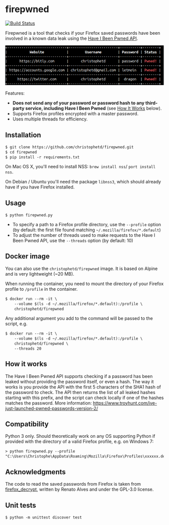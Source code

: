 # firepwned

[![Build Status](https://travis-ci.org/christophetd/firepwned.svg?branch=master)](https://travis-ci.org/christophetd/firepwned)

Firepwned is a tool that checks if your Firefox saved passwords have been involved in a known data leak using the [Have I Been Pwned API](https://haveibeenpwned.com/Passwords).

<p align="center">
  <img src="./screenshot.png" />
</p>

Features:
- **Does not send any of your password or password hash to any third-party service, including Have I Been Pwned** (see [How It Works](#how-it-works) below).
- Supports Firefox profiles encrypted with a master password.
- Uses multiple threads for efficiency.

## Installation

```
$ git clone https://github.com/christophetd/firepwned.git
$ cd firepwned
$ pip install -r requirements.txt
```

On Mac OS X, you'll need to install NSS: `brew install nss`/ `port install nss`.

On Debian / Ubuntu you'll need the package `libnss3`, which should already have if you have Firefox installed.

## Usage

```
$ python firepwned.py
```

- To specify a path to a Firefox profile directory, use the `--profile` option (by default: the first file found matching `~/.mozilla/firefox/*.default`)
- To adjust the number of threads used to make requests to the Have I Been Pwned API, use the `--threads` option (by default: 10)

## Docker image

You can also use the `christophetd/firepwned` image. It is based on Alpine and is very lightweight (~20 MB). 

When running the container, you need to mount the directory of your Firefox profile to `/profile` in the container.

```
$ docker run --rm -it \
    --volume $(ls -d ~/.mozilla/firefox/*.default):/profile \
    christophetd/firepwned
```

Any additional argument you add to the command will be passed to the script, e.g.

```
$ docker run --rm -it \
    --volume $(ls -d ~/.mozilla/firefox/*.default):/profile \
    christophetd/firepwned \
    --threads 20
```

## How it works

The Have I Been Pwned API supports checking if a password has been leaked without providing the password itself, or even a hash. The way it works is you provide the API with the first 5 characters of the SHA1 hash of the password to check. The API then returns the list of all leaked hashes starting with this prefix, and the script can check locally if one of the hashes matches the password. More information: https://www.troyhunt.com/ive-just-launched-pwned-passwords-version-2/

## Compatibility

Python 3 only. Should theoretically work on any OS supporting Python if provided with the directory of a valid Firefox profile, e.g. on Windows 7:

```
> python firepwned.py --profile "C:\Users\Christophe\AppData\Roaming\Mozilla\Firefox\Profiles\xxxxxx.default"
```

## Acknowledgments

The code to read the saved passwords from Firefox is taken from [firefox_decrypt](https://github.com/unode/firefox_decrypt), written by Renato Alves and under the GPL-3.0 license.

## Unit tests

```
$ python -m unittest discover test
```

